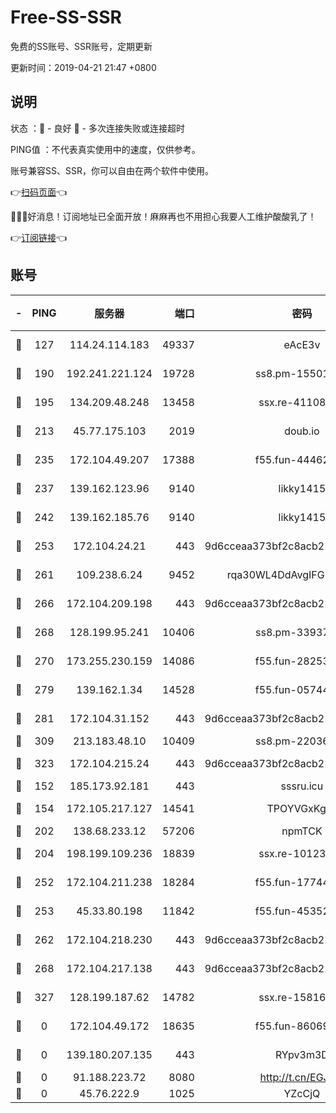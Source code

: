 # Free-SS-SSR

免费的SS账号、SSR账号，定期更新

更新时间：2019-04-21 21:47 +0800

## 说明

状态     ：🙂 - 良好 🙁 - 多次连接失败或连接超时

PING值   ：不代表真实使用中的速度，仅供参考。

账号兼容SS、SSR，你可以自由在两个软件中使用。

👉[扫码页面](https://liesauer.github.io/Free-SS-SSR/)👈

🎉🎉🎉好消息！订阅地址已全面开放！麻麻再也不用担心我要人工维护酸酸乳了！

👉[订阅链接](https://www.liesauer.net/yogurt/subscribe?ACCESS_TOKEN=DAYxR3mMaZAsaqUb)👈

## 账号

|-|PING|服务器|端口|密码|加密方式|区域|
|:----:|:----:|:-----:|-----:|:----:|:----:|:----:|
|🙂|127|114.24.114.183|49337|eAcE3v|chacha20-ietf|TW|
|🙂|190|192.241.221.124|19728|ss8.pm-15501985|aes-256-cfb|US|
|🙂|195|134.209.48.248|13458|ssx.re-41108917|aes-256-cfb|US|
|🙂|213|45.77.175.103|2019|doub.io|aes-128-ctr|SG|
|🙂|235|172.104.49.207|17388|f55.fun-44462258|aes-256-cfb|SG|
|🙂|237|139.162.123.96|9140|likky1415|aes-256-cfb|JP|
|🙂|242|139.162.185.76|9140|likky1415|aes-256-cfb|DE|
|🙂|253|172.104.24.21|443|9d6cceaa373bf2c8acb22e60b6a58be6|aes-256-cfb|US|
|🙂|261|109.238.6.24|9452|rqa30WL4DdAvgIFG6Fs3znzTa|aes-256-cfb|FR|
|🙂|266|172.104.209.198|443|9d6cceaa373bf2c8acb22e60b6a58be6|aes-256-cfb|US|
|🙂|268|128.199.95.241|10406|ss8.pm-33937991|aes-256-cfb|SG|
|🙂|270|173.255.230.159|14086|f55.fun-28253939|aes-256-cfb|US|
|🙂|279|139.162.1.34|14528|f55.fun-05744880|aes-256-cfb|SG|
|🙂|281|172.104.31.152|443|9d6cceaa373bf2c8acb22e60b6a58be6|aes-256-cfb|US|
|🙂|309|213.183.48.10|10409|ss8.pm-22036959|rc4-md5|RU|
|🙂|323|172.104.215.24|443|9d6cceaa373bf2c8acb22e60b6a58be6|aes-256-cfb|US|
|🙂|152|185.173.92.181|443|sssru.icu|rc4-md5|RU|
|🙂|154|172.105.217.127|14541|TPOYVGxKglpi|aes-256-cfb|JP|
|🙂|202|138.68.233.12|57206|npmTCK|rc4-md5|US|
|🙂|204|198.199.109.236|18839|ssx.re-10123723|aes-256-cfb|US|
|🙂|252|172.104.211.238|18284|f55.fun-17744307|aes-256-cfb|US|
|🙂|253|45.33.80.198|11842|f55.fun-45352545|aes-256-cfb|US|
|🙂|262|172.104.218.230|443|9d6cceaa373bf2c8acb22e60b6a58be6|aes-256-cfb|US|
|🙂|268|172.104.217.138|443|9d6cceaa373bf2c8acb22e60b6a58be6|aes-256-cfb|US|
|🙁|327|128.199.187.62|14782|ssx.re-15816563|aes-256-cfb|SG|
|🙁|0|172.104.49.172|18635|f55.fun-86069991|aes-256-cfb|SG|
|🙁|0|139.180.207.135|443|RYpv3m3D|aes-256-cfb|JP|
|🙁|0|91.188.223.72|8080|http://t.cn/EGJIyrl|rc4-md5|RU|
|🙁|0|45.76.222.9|1025|YZcCjQ|rc4-md5|JP|
